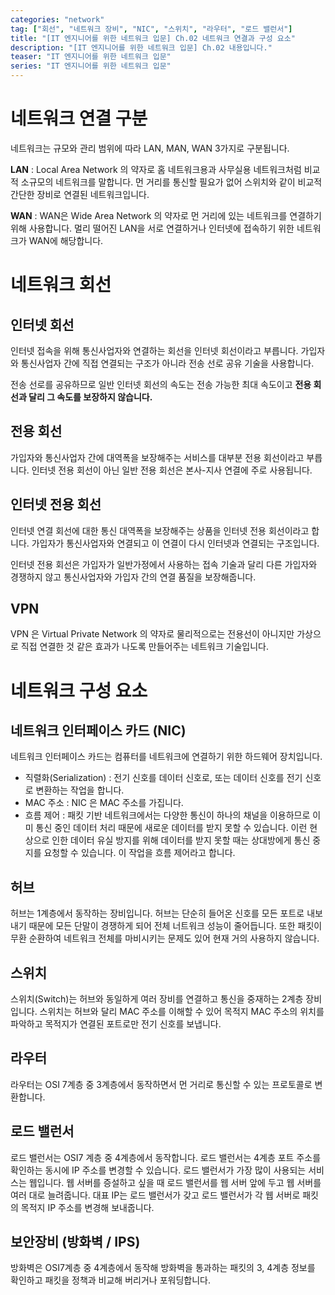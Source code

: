 ```yaml
---
categories: "network"
tag: ["회선", "네트워크 장비", "NIC", "스위치", "라우터", "로드 밸런서"]
title: "[IT 엔지니어를 위한 네트워크 입문] Ch.02 네트워크 연결과 구성 요소"
description: "[IT 엔지니어를 위한 네트워크 입문] Ch.02 내용입니다."
teaser: "IT 엔지니어를 위한 네트워크 입문"
series: "IT 엔지니어를 위한 네트워크 입문"
---
```


# 네트워크 연결 구분

네트워크는 규모와 관리 범위에 따라 LAN, MAN, WAN 3가지로 구분됩니다.

**LAN** : Local Area Network 의 약자로 홈 네트워크용과 사무실용 네트워크처럼 비교적 소규모의 네트워크를 말합니다. 먼 거리를 통신할 필요가 없어 스위치와 같이 비교적 간단한 장비로 연결된 네트워크입니다.

**WAN** : WAN은 Wide Area Network 의 약자로 먼 거리에 있는 네트워크를 연결하기 위해 사용합니다. 멀리 떨어진 LAN을 서로 연결하거나 인터넷에 접속하기 위한 네트워크가 WAN에 해당합니다.

# 네트워크 회선

## 인터넷 회선

인터넷 접속을 위해 통신사업자와 연결하는 회선을 인터넷 회선이라고 부릅니다. 가입자와 통신사업자 간에 직접 연결되는 구조가 아니라 전송 선로 공유 기술을 사용합니다. 

전송 선로를 공유하므로 일반 인터넷 회선의 속도는 전송 가능한 최대 속도이고 **전용 회선과 달리 그 속도를 보장하지 않습니다.**

## 전용 회선

가입자와 통신사업자 간에 대역폭을 보장해주는 서비스를 대부분 전용 회선이라고 부릅니다. 인터넷 전용 회선이 아닌 일반 전용 회선은 본사-지사 연결에 주로 사용됩니다.

## 인터넷 전용 회선

인터넷 연결 회선에 대한 통신 대역폭을 보장해주는 상품을 인터넷 전용 회선이라고 합니다. 가입자가 통신사업자와 연결되고 이 연결이 다시 인터넷과 연결되는 구조입니다.

인터넷 전용 회선은 가입자가 일반가정에서 사용하는 접속 기술과 달리 다른 가입자와 경쟁하지 않고 통신사업자와 가입자 간의 연결 품질을 보장해줍니다.

## VPN

VPN 은 Virtual Private Network 의 약자로 물리적으로는 전용선이 아니지만 가상으로 직접 연결한 것 같은 효과가 나도록 만들어주는 네트워크 기술입니다.

# 네트워크 구성 요소

## 네트워크 인터페이스 카드 (NIC)

네트워크 인터페이스 카드는 컴퓨터를 네트워크에 연결하기 위한 하드웨어 장치입니다.

- 직렬화(Serialization) : 전기 신호를 데이터 신호로, 또는 데이터 신호를 전기 신호로 변환하는 작업을 합니다.
- MAC 주소 : NIC 은 MAC 주소를 가집니다.
- 흐름 제어 : 패킷 기반 네트워크에서는 다양한 통신이 하나의 채널을 이용하므로 이미 통신 중인 데이터 처리 때문에 새로운 데이터를 받지 못할 수 있습니다. 이런 현상으로 인한 데이터 유실 방지를 위해 데이터를 받지 못할 때는 상대방에게 통신 중지를 요청할 수 있습니다. 이 작업을 흐름 제어라고 합니다.

## 허브

허브는 1계층에서 동작하는 장비입니다. 허브는 단순히 들어온 신호를 모든 포트로 내보내기 때문에 모든 단말이 경쟁하게 되어 전체 너트워크 성능이 줄어듭니다. 또한 패킷이 무환 순환하여 네트워크 전체를 마비시키는 문제도 있어 현재 거의 사용하지 않습니다.

## 스위치

스위치(Switch)는 허브와 동일하게 여러 장비를 연결하고 통신을 중재하는 2계층 장비입니다. 스위치는 허브와 달리 MAC 주소를 이해할 수 있어 목적지 MAC 주소의 위치를 파악하고 목적지가 연결된 포트로만 전기 신호를 보냅니다.

## 라우터

라우터는 OSI 7계층 중 3계층에서 동작하면서 먼 거리로 통신할 수 있는 프로토콜로 변환합니다. 

## 로드 밸런서

로드 밸런서는 OSI7 계층 중 4계층에서 동작합니다. 로드 밸런서는 4계층 포트 주소를 확인하는 동시에 IP 주소를 변경할 수 있습니다. 로드 밸런서가 가장 많이 사용되는 서비스는 웹입니다. 웹 서버를 증설하고 싶을 때 로드 밸런서를 웹 서버 앞에 두고 웹 서버를 여러 대로 늘려줍니다. 대표 IP는 로드 밸런서가 갖고 로드 밸런서가 각 웹 서버로 패킷의 목적지 IP 주소를 변경해 보내줍니다.

## 보안장비 (방화벽 / IPS)

방화벽은 OSI7계층 중 4계층에서 동작해 방화벽을 통과하는 패킷의 3, 4계층 정보를 확인하고 패킷을 정책과 비교해 버리거나 포워딩합니다.